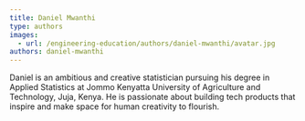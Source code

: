 ```yaml
---
title: Daniel Mwanthi
type: authors
images:
  - url: /engineering-education/authors/daniel-mwanthi/avatar.jpg
authors: daniel-mwanthi
---
```

Daniel is an ambitious and creative statistician pursuing his degree in Applied Statistics at Jommo Kenyatta University of Agriculture and Technology, Juja, 
Kenya. He is passionate about building tech products that inspire and make space for human creativity to flourish.
